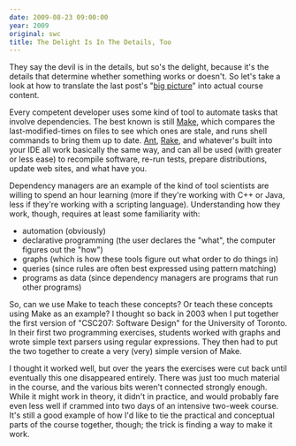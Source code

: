 ```yaml
---
date: 2009-08-23 09:00:00
year: 2009
original: swc
title: The Delight Is In The Details, Too
---
```

<p>They say the devil is in the details, but so's the delight, because it's the details that determine whether something works or doesn't. So let's take a look at how to translate the last post's "<a href="{{site.baseurl}}/blog/2009/08/the-big-picture.html">big picture</a>" into actual course content.</p>
<p>Every competent developer uses some kind of tool to automate tasks that involve dependencies. The best known is still <a href="http://www.gnu.org/software/make/">Make</a>, which compares the last-modified-times on files to see which ones are stale, and runs shell commands to bring them up to date. <a href="http://ant.apache.org/">Ant</a>, <a href="http://rake.rubyforge.org/">Rake</a>, and whatever's built into your IDE all work basically the same way, and can all be used (with greater or less ease) to recompile software, re-run tests, prepare distributions, update web sites, and what have you.</p>
<p>Dependency managers are an example of the kind of tool scientists are willing to spend an hour learning (more if they're working with C++ or Java, less if they're working with a scripting language). Understanding how they work, though, requires at least some familiarity with:</p>
<ul>
<li>automation (obviously)</li>
<li>declarative programming (the user declares the "what", the computer figures out the "how")</li>
<li>graphs (which is how these tools figure out what order to do things in)</li>
<li>queries (since rules are often best expressed using pattern matching)</li>
<li>programs as data (since dependency managers are programs that run other programs)</li>
</ul>
<p>So, can we use Make to teach these concepts? Or teach these concepts using Make as an example? I thought so back in 2003 when I put together the first version of "CSC207: Software Design" for the University of Toronto. In their first two programming exercises, students worked with graphs and wrote simple text parsers using regular expressions. They then had to put the two together to create a very (very) simple version of Make.</p>
<p>I thought it worked well, but over the years the exercises were cut back until eventually this one disappeared entirely. There was just too much material in the course, and the various bits weren't connected strongly enough. While it might work in theory, it didn't in practice, and would probably fare even less well if crammed into two days of an intensive two-week course. It's still a good example of how I'd like to tie the practical and conceptual parts of the course together, though; the trick is finding a way to make it work.</p>

